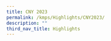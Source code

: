 ```yaml
---
title: CNY 2023
permalink: /kmps/Highlights/CNY2023/
description: ""
third_nav_title: Highlights
---
```

